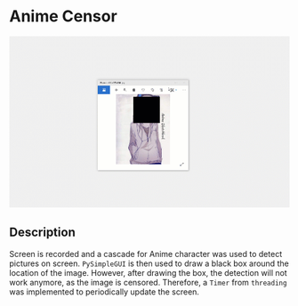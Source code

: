# Anime Censor

![alt text](https://github.com/mh5001/Anime-Censor/blob/main/screenshots/record.gif?raw=true)

## Description

Screen is recorded and a cascade for Anime character was used to detect pictures on screen. `PySimpleGUI` is then used to draw a black box around the location of the image. However, after drawing the box, the detection will not work anymore, as the image is censored. Therefore, a `Timer` from `threading` was implemented to periodically update the screen.